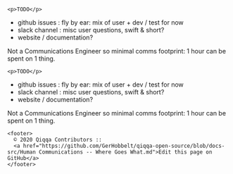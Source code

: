 <!doctype html>
<html lang="en">
  <head>
    <meta charset="utf-8">
    <meta name="viewport" content="width=device-width, initial-scale=1.0">
    
    <p>TODO</p>
<ul>
<li>github issues : fly by ear: mix of user + dev / test for now</li>
<li>slack channel : misc user questions, swift &amp; short?</li>
<li>website / documentation?</li>
</ul>
<p>Not a Communications Engineer so minimal comms footprint: 1 hour can be spent on 1 thing.</p>

  </head>
  <body>

    <p>TODO</p>
<ul>
<li>github issues : fly by ear: mix of user + dev / test for now</li>
<li>slack channel : misc user questions, swift &amp; short?</li>
<li>website / documentation?</li>
</ul>
<p>Not a Communications Engineer so minimal comms footprint: 1 hour can be spent on 1 thing.</p>


    <footer>
      © 2020 Qiqqa Contributors ::
      <a href="https://github.com/GerHobbelt/qiqqa-open-source/blob/docs-src/Human Communications -- Where Goes What.md">Edit this page on GitHub</a>
    </footer>
  </body>
</html>
